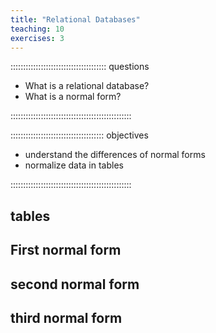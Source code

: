 ```yaml
---
title: "Relational Databases"
teaching: 10
exercises: 3
---
```


:::::::::::::::::::::::::::::::::::::: questions

- What is a relational database?
- What is a normal form?

::::::::::::::::::::::::::::::::::::::::::::::::

::::::::::::::::::::::::::::::::::::: objectives

- understand the differences of normal forms
- normalize data in tables

::::::::::::::::::::::::::::::::::::::::::::::::


## tables


## First normal form


## second normal form


## third normal form
